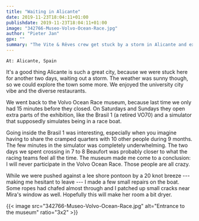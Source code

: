 ```yaml
---
title: "Waiting in Alicante"
date: 2019-11-23T18:04:11+01:00
publishdate: 2019-11-23T18:04:11+01:00
image: "342766-Museo-Volvo-Ocean-Race.jpg"
author: "Pieter Jan"
gpx: ""
summary: "The Vite & Rêves crew get stuck by a storm in Alicante and explore the town some more."
---
```


`At: Alicante, Spain`

It's a good thing Alicante is such a great city, because we were stuck here for another two days, waiting out a storm. The weather was sunny though, so we could explore the town some more. We enjoyed the university city vibe and the diverse restaurants.

We went back to the Volvo Ocean Race museum, because last time we only had 15 minutes before they closed. On Saturdays and Sundays they open extra parts of the exhibition, like the Brasil 1 (a retired VO70) and a simulator that supposedly simulates being in a race boat.

Going inside the Brasil 1 was interesting, especially when you imagine having to share the cramped quarters with 10 other people during 9 months. The few minutes in the simulator was completely underwhelming. The two days we spent crossing in 7 to 8 Beaufort was probably closer to what the racing teams feel all the time. The museum made me come to a conclusion: I will never participate in the Volvo Ocean Race. Those people are all crazy.

While we were pushed against a lee shore pontoon by a 20 knot breeze --- making me hesitant to leave --- I made a few small repairs on the boat. Some ropes had chafed almost through and I patched up small cracks near Mira's window as well. Hopefully this will make her room a bit dryer.

{{< image src="342766-Museo-Volvo-Ocean-Race.jpg" alt="Entrance to the museum" ratio="3x2" >}}

